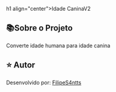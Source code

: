 h1 align="center">Idade CaninaV2</h1>

<h2 id=objective>📚Sobre o Projeto</h2>

Converte idade humana para idade canina

<h2 id=author>⭐️ Autor</h2>

Desenvolvido por: <a href="www.linkedin.com/in/filipesantanawrk" target="_blank">FilipeS4ntts</a>


